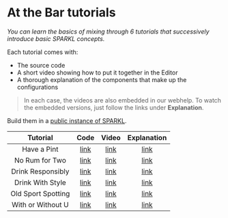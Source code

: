 # At the Bar tutorials
_You can learn the basics of mixing through 6 tutorials that successively introduce basic SPARKL concepts._

Each tutorial comes with:
* The source code
* A short video showing how to put it together in the Editor
* A thorough explanation of the components that make up the configurations

> In each case, the videos are also embedded in our webhelp.
> To watch the embedded versions, just follow the links under **Explanation**.

Build them in a [public instance of SPARKL](https://saas.sparkl.com).

| Tutorial           | Code                                                                                                               | Video                                                              |Explanation                                                                                                                     |
|:------------------:|:------------------------------------------------------------------------------------------------------------------:| :----------------------------------------------------------------: |:------------------------------------------------------------------------------------------------------------------------------:|
| Have a Pint        | [link](https://github.com/sparkl/examples/blob/master/Tutorials/1_HaveaPint/Tutorial1.xml)         | [link](https://www.youtube.com/watch?v=GGyhy56nI8Q")     | [link](http://docs.sparkl.com/#TopicRoot/Tutorials/At_the_Bar/have_a_pint_c.html#have_a_pint_c)                 |
| No Rum for Two     | [link](https://github.com/sparkl/examples/blob/master/Tutorials/2_NoRumFor2/Tutorial2.xml)          | [link](https://www.youtube.com/watch?v=VNR76zEIpDY)     | [link](http://docs.sparkl.com/#TopicRoot/Tutorials/At_the_Bar/no_rum_for_two_c.html#no_rum_for_two_c)           |
| Drink Responsibly  | [link](https://github.com/sparkl/examples/blob/master/Tutorials/3_DrinkResponsibly/Tutorial3.xml)   | [link](https://www.youtube.com/watch?v=3IFEDlcBgt8)     | [link](http://docs.sparkl.com/#TopicRoot/Tutorials/At_the_Bar/drink_responsibly_c.html#drink_responsibly_c)     |
| Drink With Style   | [link](https://github.com/sparkl/examples/blob/master/Tutorials/4_DrinkwithStyle/Tutorial4.xml)     | [link](https://www.youtube.com/watch?v=FSdkRmCTKZo)     | [link](http://docs.sparkl.com/#TopicRoot/Tutorials/At_the_Bar/drink_with_style_c.html#drink_with_style_c)       |
| Old Sport Spotting | [link](https://github.com/sparkl/examples/blob/master/Tutorials/4b_OldSportSpotting/Tutorial4b.xml) | [link](https://www.youtube.com/watch?v=0jJnC2un5tQ)     | [link](http://docs.sparkl.com/#TopicRoot/Tutorials/At_the_Bar/old_sport_spotting_c.html#old_sport_spotting_c)   |
| With or Without U  | [link](https://github.com/sparkl/examples/blob/master/Tutorials/5_WithorWithoutYou/Tutorial5.xml)   | [link](https://www.youtube.com/watch?v=LEXs07vGJQI)     | [link](http://docs.sparkl.com/#TopicRoot/Tutorials/At_the_Bar/with_or_without_you_c.html#with_or_without_you_c) |

